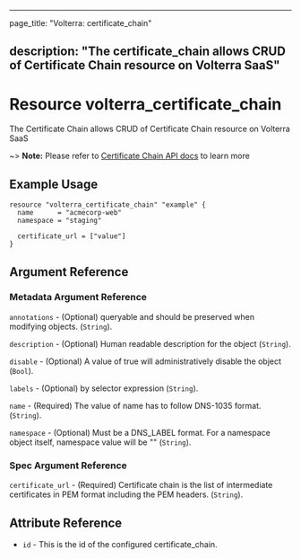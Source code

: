 ---

page_title: "Volterra: certificate_chain"

description: "The certificate_chain allows CRUD of Certificate Chain resource on Volterra SaaS"
-----------------------------------------------------------------------------------------------

Resource volterra_certificate_chain
===================================

The Certificate Chain allows CRUD of Certificate Chain resource on Volterra SaaS

~> **Note:** Please refer to [Certificate Chain API docs](https://docs.cloud.f5.com/docs-v2/api/certificate-chain) to learn more

Example Usage
-------------

```hcl
resource "volterra_certificate_chain" "example" {
  name      = "acmecorp-web"
  namespace = "staging"

  certificate_url = ["value"]
}

```

Argument Reference
------------------

### Metadata Argument Reference

`annotations` - (Optional) queryable and should be preserved when modifying objects. (`String`).

`description` - (Optional) Human readable description for the object (`String`).

`disable` - (Optional) A value of true will administratively disable the object (`Bool`).

`labels` - (Optional) by selector expression (`String`).

`name` - (Required) The value of name has to follow DNS-1035 format. (`String`).

`namespace` - (Optional) Must be a DNS_LABEL format. For a namespace object itself, namespace value will be "" (`String`).

### Spec Argument Reference

`certificate_url` - (Required) Certificate chain is the list of intermediate certificates in PEM format including the PEM headers. (`String`).

Attribute Reference
-------------------

-	`id` - This is the id of the configured certificate_chain.
